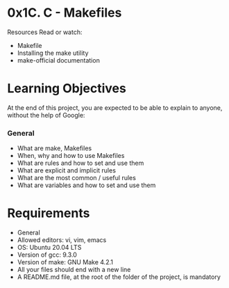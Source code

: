 # 0x1C. C - Makefiles

Resources
Read or watch:

- Makefile
- Installing the make utility
- make-official documentation

# Learning Objectives
At the end of this project, you are expected to be able to explain to anyone, without the help of Google:

### General
- What are make, Makefiles
- When, why and how to use Makefiles
- What are rules and how to set and use them
- What are explicit and implicit rules
- What are the most common / useful rules
- What are variables and how to set and use them

# Requirements
- General
- Allowed editors: vi, vim, emacs
- OS: Ubuntu 20.04 LTS
- Version of gcc: 9.3.0
- Version of make: GNU Make 4.2.1
- All your files should end with a new line
- A README.md file, at the root of the folder of the project, is mandatory
